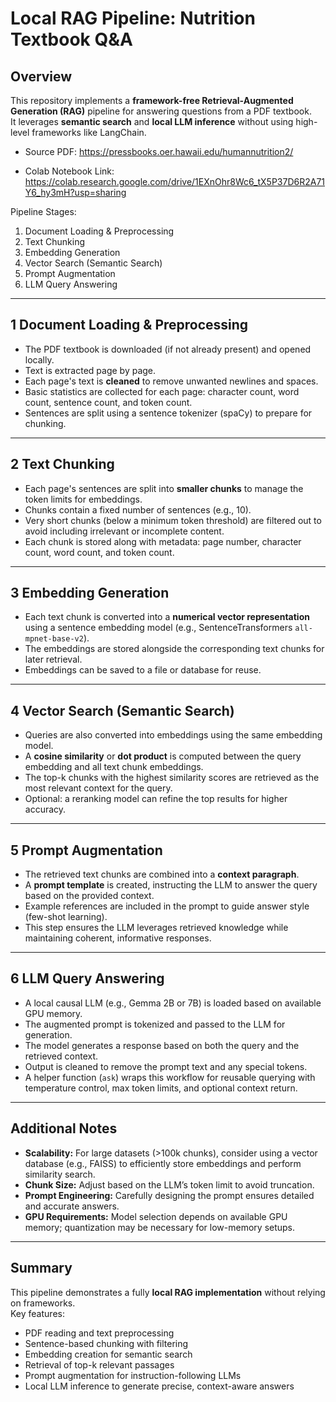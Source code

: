 # Local RAG Pipeline: Nutrition Textbook Q&A

## Overview
This repository implements a **framework-free Retrieval-Augmented Generation (RAG)** pipeline for answering questions from a PDF textbook.  
It leverages **semantic search** and **local LLM inference** without using high-level frameworks like LangChain.

* Source PDF: https://pressbooks.oer.hawaii.edu/humannutrition2/

* Colab Notebook Link: https://colab.research.google.com/drive/1EXnOhr8Wc6_tX5P37D6R2A71Y6_hy3mH?usp=sharing

Pipeline Stages:
1. Document Loading & Preprocessing
2. Text Chunking
3. Embedding Generation
4. Vector Search (Semantic Search)
5. Prompt Augmentation
6. LLM Query Answering

---

## 1 Document Loading & Preprocessing
- The PDF textbook is downloaded (if not already present) and opened locally.
- Text is extracted page by page.
- Each page's text is **cleaned** to remove unwanted newlines and spaces.
- Basic statistics are collected for each page: character count, word count, sentence count, and token count.
- Sentences are split using a sentence tokenizer (spaCy) to prepare for chunking.

---

## 2 Text Chunking
- Each page's sentences are split into **smaller chunks** to manage the token limits for embeddings.
- Chunks contain a fixed number of sentences (e.g., 10).
- Very short chunks (below a minimum token threshold) are filtered out to avoid including irrelevant or incomplete content.
- Each chunk is stored along with metadata: page number, character count, word count, and token count.

---

## 3 Embedding Generation
- Each text chunk is converted into a **numerical vector representation** using a sentence embedding model (e.g., SentenceTransformers `all-mpnet-base-v2`).
- The embeddings are stored alongside the corresponding text chunks for later retrieval.
- Embeddings can be saved to a file or database for reuse.

---

## 4 Vector Search (Semantic Search)
- Queries are also converted into embeddings using the same embedding model.
- A **cosine similarity** or **dot product** is computed between the query embedding and all text chunk embeddings.
- The top-k chunks with the highest similarity scores are retrieved as the most relevant context for the query.
- Optional: a reranking model can refine the top results for higher accuracy.

---

## 5 Prompt Augmentation
- The retrieved text chunks are combined into a **context paragraph**.
- A **prompt template** is created, instructing the LLM to answer the query based on the provided context.
- Example references are included in the prompt to guide answer style (few-shot learning).
- This step ensures the LLM leverages retrieved knowledge while maintaining coherent, informative responses.

---

## 6 LLM Query Answering
- A local causal LLM (e.g., Gemma 2B or 7B) is loaded based on available GPU memory.
- The augmented prompt is tokenized and passed to the LLM for generation.
- The model generates a response based on both the query and the retrieved context.
- Output is cleaned to remove the prompt text and any special tokens.
- A helper function (`ask`) wraps this workflow for reusable querying with temperature control, max token limits, and optional context return.

---

## Additional Notes
- **Scalability:** For large datasets (>100k chunks), consider using a vector database (e.g., FAISS) to efficiently store embeddings and perform similarity search.
- **Chunk Size:** Adjust based on the LLM’s token limit to avoid truncation.
- **Prompt Engineering:** Carefully designing the prompt ensures detailed and accurate answers.
- **GPU Requirements:** Model selection depends on available GPU memory; quantization may be necessary for low-memory setups.

---

## Summary
This pipeline demonstrates a fully **local RAG implementation** without relying on frameworks.  
Key features:
- PDF reading and text preprocessing
- Sentence-based chunking with filtering
- Embedding creation for semantic search
- Retrieval of top-k relevant passages
- Prompt augmentation for instruction-following LLMs
- Local LLM inference to generate precise, context-aware answers

